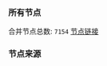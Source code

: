 ### 所有节点
合并节点总数: `7154`
[节点链接](https://github.com/rzhy1/33/raw/master/sub/sub_merge_base64.txt)

### 节点来源

